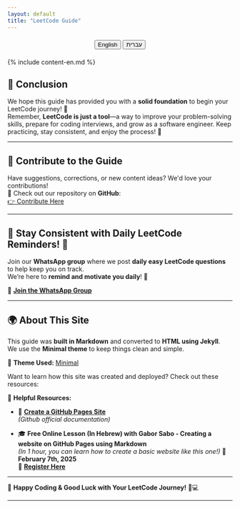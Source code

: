 ```yaml
---
layout: default
title: "LeetCode Guide"
---
```


<div style="text-align: center; margin: 20px 0;">
<button onclick="setLanguage('en')">English</button>
<button onclick="setLanguage('he')">עברית</button>
</div>

<!-- English Content -->
<div id="content-en" class="lang-en" markdown="1">
  
  {% include content-en.md %}
</div>
<!-- Hebrew Content -->

<div id="content-he" class="lang-he" style="display: none; direction: rtl;" markdown="1">

  {% include content-he.md %}
</div>



## 🚀 Conclusion

We hope this guide has provided you with a **solid foundation** to begin your LeetCode journey! 🎯  
Remember, **LeetCode is just a tool**—a way to improve your problem-solving skills, prepare for coding interviews, and grow as a software engineer. Keep practicing, stay consistent, and enjoy the process! 💪

---

## 🤝 Contribute to the Guide

Have suggestions, corrections, or new content ideas? We'd love your contributions!  
📌 Check out our repository on **GitHub**:  
[👉 Contribute Here](https://github.com/YanivGabay/LeetCodeGuideSite)

---

## 📅 Stay Consistent with Daily LeetCode Reminders! 📢

Join our **WhatsApp group** where we post **daily easy LeetCode questions** to help keep you on track.  
We’re here to **remind and motivate you daily**! 🚀  

📲 **[Join the WhatsApp Group](https://chat.whatsapp.com/IQ3Mghl3NUz09vIdR0t4gd)**

---

## 🌍 About This Site

This guide was **built in Markdown** and converted to **HTML using Jekyll**.  
We use the **Minimal theme** to keep things clean and simple.  

🎨 **Theme Used:** [Minimal](https://github.com/pages-themes/minimal)  

Want to learn how this site was created and deployed? Check out these resources:  

📖 **Helpful Resources:**
- 📌 **[Create a GitHub Pages Site](https://docs.github.com/en/pages/getting-started-with-github-pages/creating-a-github-pages-site)**  
  *(Github official documentation)*
  
- 🎓 **Free Online Lesson (In Hebrew) with Gabor Sabo - Creating a website on GitHub Pages using Markdown**  
    *(In 1 hour, you can learn how to create a basic website like this one!)*
  📅 **February 7th, 2025**  
  🔗 **[Register Here](https://www.meetup.com/pyweb-il/events/305773690/)**  

---

🚀 **Happy Coding & Good Luck with Your LeetCode Journey!** 🎯💻

---



<!-- JavaScript for Language Toggling -->
<script>
  function setLanguage(lang) {
    if (lang === 'he') {
      document.getElementById("content-en").style.display = "none";
      document.getElementById("content-he").style.display = "block";
    } else {
      document.getElementById("content-en").style.display = "block";
      document.getElementById("content-he").style.display = "none";
    }
  }

  // Set default language on page load
  document.addEventListener("DOMContentLoaded", function() {
    // You can set the default language here. For example, default to English:
    setLanguage('he');

    
  });
</script>

